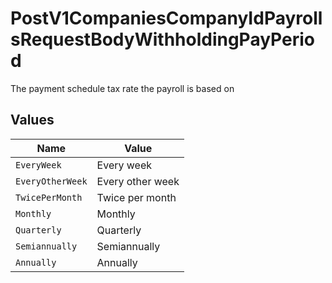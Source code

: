 # PostV1CompaniesCompanyIdPayrollsRequestBodyWithholdingPayPeriod

The payment schedule tax rate the payroll is based on


## Values

| Name             | Value            |
| ---------------- | ---------------- |
| `EveryWeek`      | Every week       |
| `EveryOtherWeek` | Every other week |
| `TwicePerMonth`  | Twice per month  |
| `Monthly`        | Monthly          |
| `Quarterly`      | Quarterly        |
| `Semiannually`   | Semiannually     |
| `Annually`       | Annually         |